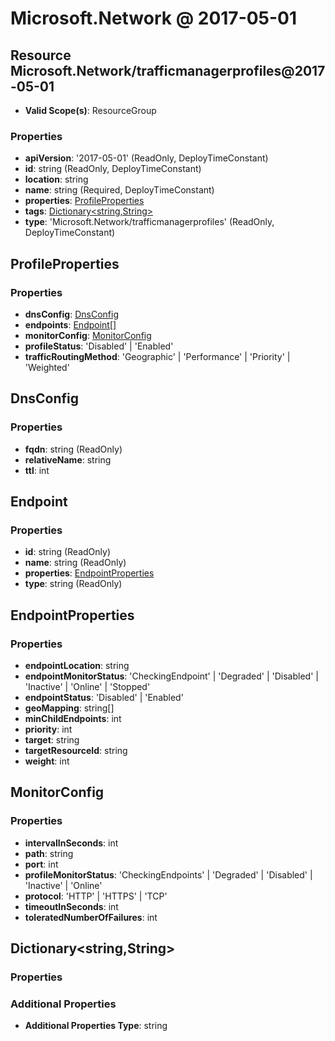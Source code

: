 # Microsoft.Network @ 2017-05-01

## Resource Microsoft.Network/trafficmanagerprofiles@2017-05-01
* **Valid Scope(s)**: ResourceGroup
### Properties
* **apiVersion**: '2017-05-01' (ReadOnly, DeployTimeConstant)
* **id**: string (ReadOnly, DeployTimeConstant)
* **location**: string
* **name**: string (Required, DeployTimeConstant)
* **properties**: [ProfileProperties](#profileproperties)
* **tags**: [Dictionary<string,String>](#dictionarystringstring)
* **type**: 'Microsoft.Network/trafficmanagerprofiles' (ReadOnly, DeployTimeConstant)

## ProfileProperties
### Properties
* **dnsConfig**: [DnsConfig](#dnsconfig)
* **endpoints**: [Endpoint](#endpoint)[]
* **monitorConfig**: [MonitorConfig](#monitorconfig)
* **profileStatus**: 'Disabled' | 'Enabled'
* **trafficRoutingMethod**: 'Geographic' | 'Performance' | 'Priority' | 'Weighted'

## DnsConfig
### Properties
* **fqdn**: string (ReadOnly)
* **relativeName**: string
* **ttl**: int

## Endpoint
### Properties
* **id**: string (ReadOnly)
* **name**: string (ReadOnly)
* **properties**: [EndpointProperties](#endpointproperties)
* **type**: string (ReadOnly)

## EndpointProperties
### Properties
* **endpointLocation**: string
* **endpointMonitorStatus**: 'CheckingEndpoint' | 'Degraded' | 'Disabled' | 'Inactive' | 'Online' | 'Stopped'
* **endpointStatus**: 'Disabled' | 'Enabled'
* **geoMapping**: string[]
* **minChildEndpoints**: int
* **priority**: int
* **target**: string
* **targetResourceId**: string
* **weight**: int

## MonitorConfig
### Properties
* **intervalInSeconds**: int
* **path**: string
* **port**: int
* **profileMonitorStatus**: 'CheckingEndpoints' | 'Degraded' | 'Disabled' | 'Inactive' | 'Online'
* **protocol**: 'HTTP' | 'HTTPS' | 'TCP'
* **timeoutInSeconds**: int
* **toleratedNumberOfFailures**: int

## Dictionary<string,String>
### Properties
### Additional Properties
* **Additional Properties Type**: string

